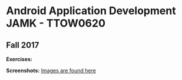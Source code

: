 # Android Application Development JAMK - TTOW0620
## Fall 2017

**Exercises:**

**Screenshots:** [Images are found here](https://github.com/theoldpaappa/Android-Application-Development-JAMK/tree/master/app/screenshots)
